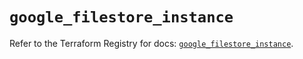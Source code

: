 # `google_filestore_instance`

Refer to the Terraform Registry for docs: [`google_filestore_instance`](https://registry.terraform.io/providers/hashicorp/google-beta/5.39.1/docs/resources/google_filestore_instance).
